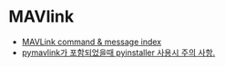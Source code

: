 # MAVlink

- [MAVLink command & message index](mavlink_commands_and_messages_index.md)
- [pymavlink가 포함되었을때 pyinstaller 사용시 주의 사항.](pyinstaller_with_pymavlink.md)
